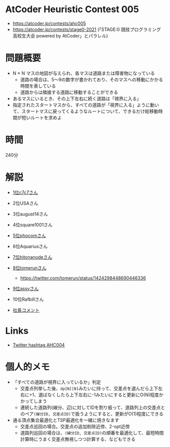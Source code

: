 # AtCoder Heuristic Contest 005
- https://atcoder.jp/contests/ahc005
- https://atcoder.jp/contests/stage0-2021 (「STAGE:0 競技プログラミング高校生大会 powered by AtCoder」とパラレル)

# 問題概要
- N * N マスの地図が与えられ、各マスは道路または障害物になっている
  - 道路の場合は、5〜9の数字が書かれており、そのマスへの移動にかかる時間を表している
  - 道路からは隣接する道路に移動することができる
- あるマスにいるとき、その上下左右に続く道路は「視界に入る」
- 指定されたスタートマスから、すべての道路が「視界に入る」ように動いて、スタートマスに戻ってくるようなルートについて、できるだけ総移動時間が短いルートを求めよ

# 時間
240分

# 解説
- [1位c7c7さん](https://twitter.com/C7C7LL/status/1423963600280973317)
- 2位USAさん
- 3位august14さん
- 4位square1001さん
- [5位phocomさん](https://twitter.com/_phocom/status/1423964300905910274)
- 6位Aquariusさん
- [7位hitonanodeさん](https://twitter.com/rsat__m/status/1423964658994618368)
- [8位tomerunさん](https://twitter.com/tomerun/status/1423964750367531015)
  - https://twitter.com/tomerun/status/1424298448690446336
- [9位assyさん](https://assy.hatenablog.jp/entry/2021/08/08/000925)
- 10位Rafbillさん

- [社長コメント](https://twitter.com/chokudai/status/1423964972002930695)

# Links
- [Twitter hashtag AHC004](https://twitter.com/hashtag/AHC005)



# 個人的メモ
- 「すべての道路が視界に入っているか」判定
  - 交差点列挙した後、`dp[N][N]`みたいに持って、交差点を選んだら上下左右に+1、選ばなくしたら上下左右に-1みたいにすると更新にO(N)程度かかってしまう
  - 連続した道路列(線分、辺)に対してIDを割り振って、道路列上の交差点とのペア`(線分ID, 交差点ID)`で扱うようにすると、更新がO(1)程度にできる
- 通る頂点集合最適化とTSP最適化を一緒に焼きなます
  - 交差点巡回の場合。交差点の追加削除近傍、2-opt近傍
  - 道路列巡回の場合は、`(線分ID, 交差点ID)`の順番を最適化して、最短時間計算時にうまく交差点無視しつつ計算する、などもできる
